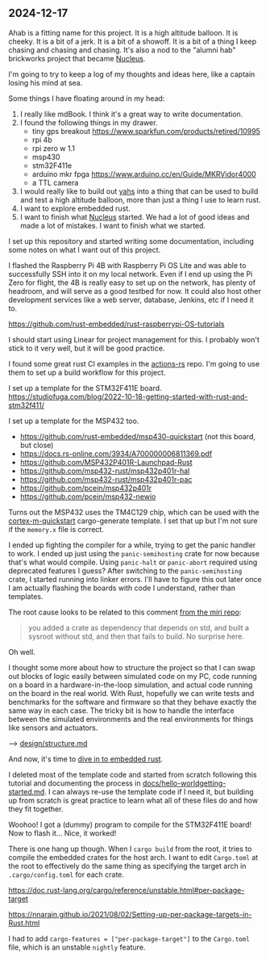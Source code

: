 ## 2024-12-17

Ahab is a fitting name for this project. It is a high altitude balloon. It is
cheeky. It is a bit of a jerk. It is a bit of a showoff. It is a bit of a thing
I keep chasing and chasing and chasing. It's also a nod to the "alumni hab"
brickworks project that became [Nucleus](https://github.com/Brickworks/Nucleus).

I'm going to try to keep a log of my thoughts and ideas here, like a captain
losing his mind at sea.

Some things I have floating around in my head:

1. I really like mdBook. I think it's a great way to write documentation.
2. I found the following things in my drawer.
   - tiny gps breakout https://www.sparkfun.com/products/retired/10995
   - rpi 4b
   - rpi zero w 1.1
   - msp430
   - stm32F411e
   - arduino mkr fpga https://www.arduino.cc/en/Guide/MKRVidor4000
   - a TTL camera
3. I would really like to build out [yahs](https://github.com/philiplinden/yahs)
   into a thing that can be used to build and test a high altitude balloon,
   more than just a thing I use to learn rust.
4. I want to explore embedded rust.
5. I want to finish what [Nucleus](https://github.com/Brickworks/Nucleus)
   started. We had a lot of good ideas and made a lot of mistakes. I want to
   finish what we started.

I set up this repository and started writing some documentation, including some
notes on what I want out of this project.

I flashed the Raspberry Pi 4B with Raspberry Pi OS Lite and was able to
successfully SSH into it on my local network. Even if I end up using the Pi
Zero for flight, the 4B is really easy to set up on the network, has plenty of
headroom, and will serve as a good testbed for now. It could also host other
development services like a web server, database, Jenkins, etc if I need it to.

https://github.com/rust-embedded/rust-raspberrypi-OS-tutorials

I should start using Linear for project management for this. I probably won't
stick to it very well, but it will be good practice.

I found some great rust CI examples in the
[actions-rs](https://github.com/actions-rs) repo. I'm going to use them to set
up a build workflow for this project.

I set up a template for the STM32F411E board.
https://studiofuga.com/blog/2022-10-18-getting-started-with-rust-and-stm32f411/

I set up a template for the MSP432 too.
- https://github.com/rust-embedded/msp430-quickstart (not this board, but close)
- https://docs.rs-online.com/3934/A700000006811369.pdf
- https://github.com/MSP432P401R-Launchpad-Rust
- https://github.com/msp432-rust/msp432p401r-hal
- https://github.com/msp432-rust/msp432p401r-pac
- https://github.com/pcein/msp432p401r
- https://github.com/pcein/msp432-newio

Turns out the MSP432 uses the TM4C129 chip, which can be used with the
[cortex-m-quickstart](https://docs.rs/cortex-m-quickstart/~0.2.3) cargo-generate
template. I set that up but I'm not sure if the `memory.x` file is correct.

I ended up fighting the compiler for a while, trying to get the panic handler
to work. I ended up just using the `panic-semihosting` crate for now because
that's what would compile. Using `panic-halt` or `panic-abort` required using
deprecated features I guess? After switching to the `panic-semihosting` crate, I
started running into linker errors. I'll have to figure this out later once I
am actually flashing the boards with code I understand, rather than templates.

The root cause looks to be related to this comment
[from the miri repo](https://github.com/rust-lang/miri/issues/3498):
> you added a crate as dependency that depends on std, and built a sysroot
> without std, and then that fails to build. No surprise here.

Oh well.

I thought some more about how to structure the project so that I can swap out
blocks of logic easily between simulated code on my PC, code running on a board
in a hardware-in-the-loop simulation, and actual code running on the board in
the real world. With Rust, hopefully we can write tests and benchmarks for the
software and firmware so that they behave exactly the same way in each case. The
tricky bit is how to handle the interface between the simulated environments and
the real environments for things like sensors and actuators.

--> [design/structure.md](design/structure.md)

And now, it's time to [dive in to embedded rust](https://youtu.be/TOAynddiu5M).

I deleted most of the template code and started from scratch following this
tutorial and documenting the process in
[docs/hello-worldgetting-started.md](docs/hello-worldgetting-started.md). I can always
re-use the template code if I need it, but building up from scratch is great
practice to learn what all of these files do and how they fit together.

Woohoo! I got a (dummy) program to compile for the STM32F411E board! Now to
flash it... Nice, it worked!

There is one hang up though. When I `cargo build` from the root, it tries to
compile the embedded crates for the host arch. I want to edit `Cargo.toml` at
the root to effectively do the same thing as specifying the target arch in
`.cargo/config.toml` for each crate.

https://doc.rust-lang.org/cargo/reference/unstable.html#per-package-target

https://nnarain.github.io/2021/08/02/Setting-up-per-package-targets-in-Rust.html

I had to add `cargo-features = ["per-package-target"]` to the `Cargo.toml` file,
which is an unstable `nightly` feature.
